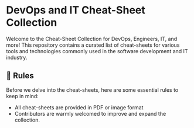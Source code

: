 # DevOps and IT Cheat-Sheet Collection

Welcome to the Cheat-Sheet Collection for DevOps, Engineers, IT, and more! This repository contains a curated list of cheat-sheets for various tools and technologies commonly used in the software development and IT industry.

## :scroll: Rules

Before we delve into the cheat-sheets, here are some essential rules to keep in mind:

* All cheat-sheets are provided in PDF or image format
* Contributors are warmly welcomed to improve and expand the collection.

